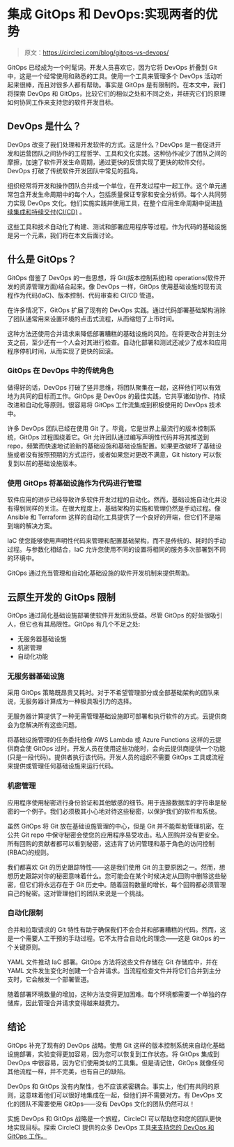 # 集成 GitOps 和 DevOps:实现两者的优势

> 原文：<https://circleci.com/blog/gitops-vs-devops/>

GitOps 已经成为一个时髦词。开发人员喜欢它，因为它将 DevOps 折叠到 Git 中，这是一个经常使用和熟悉的工具。使用一个工具来管理多个 DevOps 活动听起来很棒，而且对很多人都有帮助。事实是 GitOps 是有限制的。在本文中，我们将探索 DevOps 和 GitOps，比较它们的相似之处和不同之处，并研究它们的原理如何协同工作来支持您的软件开发目标。

## DevOps 是什么？

DevOps 改变了我们处理和开发软件的方式。这是什么？DevOps 是一套促进开发和运营团队之间协作的工程哲学、工具和文化实践。这种协作减少了团队之间的摩擦，加速了软件开发生命周期，通过更快的反馈实现了更快的软件交付。DevOps 打破了传统软件开发团队中常见的孤岛。

组织经常将开发和操作团队合并成一个单位，在开发过程中一起工作。这个单元通常包含开发生命周期中的每个人，包括质量保证专家和安全分析师。每个人共同努力实现 DevOps 文化。他们实施实践并使用工具，在整个应用生命周期中促进[持续集成和持续交付(CI/CD)](https://circleci.com/blog/what-is-a-ci-cd-pipeline/) 。

这些工具和技术自动化了构建、测试和部署应用程序等过程。作为代码的基础设施是另一个元素，我们将在本文后面讨论。

## 什么是 GitOps？

GitOps 借鉴了 DevOps 的一些思想，将 Git(版本控制系统)和 operations(软件开发的资源管理方面)结合起来。像 DevOps 一样，GitOps 使用基础设施的现有流程作为代码(IaC)、版本控制、代码审查和 CI/CD 管道。

在许多情况下，GitOps 扩展了现有的 DevOps 实践。通过代码部署基础架构消除了团队通常用来设置环境的点击式流程，从而缩短了上市时间。

这种方法还使用合并请求来降低部署糟糕的基础设施的风险。在将更改合并到主分支之前，至少还有一个人会对其进行检查。自动化部署和测试还减少了成本和应用程序停机时间，从而实现了更快的回滚。

### GitOps 在 DevOps 中的传统角色

做得好的话，DevOps 打破了竖井思维，将团队聚集在一起，这样他们可以有效地为共同的目标而工作。GitOps 是 DevOps 的最佳实践，它共享诸如协作、持续改进和自动化等原则。很容易将 GitOps 工作流集成到积极使用的 DevOps 技术中。

许多 DevOps 团队已经在使用 Git 了。毕竟，它是世界上最流行的版本控制系统，GitOps 过程围绕着它。Git 允许团队通过编写声明性代码并将其推送到 repo，频繁而快速地试验新的基础设施和基础设施配置。如果更改破坏了基础设施或者没有按照预期的方式运行，或者如果您对更改不满意，Git history 可以恢复到以前的基础设施版本。

### 使用 GitOps 将基础设施作为代码进行管理

软件应用的进步已经导致许多软件开发过程的自动化。然而，基础设施自动化并没有得到同样的关注。在很大程度上，基础架构的实施和管理仍然是手动过程。像 Ansible 和 Terraform 这样的自动化工具提供了一个良好的开端，但它们不是端到端的解决方案。

IaC 使您能够使用声明性代码来管理和配置基础架构，而不是传统的、耗时的手动过程。与参数化相结合，IaC 允许您使用不同的设置将相同的服务多次部署到不同的环境中。

GitOps 通过充当管理和自动化基础设施的软件开发机制来提供帮助。

## 云原生开发的 GitOps 限制

GitOps 通过简化基础设施部署使软件开发团队受益。尽管 GitOps 的好处很吸引人，但它也有其局限性。GitOps 有几个不足之处:

*   无服务器基础设施
*   机密管理
*   自动化功能

### 无服务器基础设施

采用 GitOps 策略既昂贵又耗时。对于不希望管理部分或全部基础架构的团队来说，无服务器计算成为一种极具吸引力的选择。

无服务器计算提供了一种无需管理基础设施即可部署和执行软件的方式。云提供商会为您解决所有这些问题。

将基础设施管理的任务委托给像 AWS Lambda 或 Azure Functions 这样的云提供商会使 GitOps 过时。开发人员在使用这些功能时，会向云提供商提供一个功能(只是一段代码)。提供者执行该代码。开发人员的组织不需要 GitOps 工具或流程来提供或管理任何基础设施来运行代码。

### 机密管理

应用程序使用秘密进行身份验证和其他敏感的细节。用于连接数据库的字符串是秘密的一个例子。我们必须极其小心地对待这些秘密，以保护我们的软件和系统。

虽然 GitOps 将 Git 放在基础设施管理的中心，但是 Git 并不能帮助管理机密。在公共 Git repo 中保守秘密会使您的应用程序易受攻击。私人回购并没有更安全。所有回购的贡献者都可以看到秘密，这违背了访问管理和基于角色的访问控制(RBAC)的规则。

我们都喜欢 Git 的历史跟踪特性——这是我们使用 Git 的主要原因之一。然而，想想历史跟踪对你的秘密意味着什么。您可能会在某个时候决定从回购中删除这些秘密，但它们将永远存在于 Git 历史中。随着回购数量的增长，每个回购都必须管理自己的秘密。这对管理他们的团队来说是一个挑战。

### 自动化限制

合并和拉取请求的 Git 特性有助于确保我们不会合并和部署糟糕的代码。然而，这是一个需要人工干预的手动过程。它不太符合自动化的理念——这是 GitOps 的一个关键原则。

YAML 文件推动 IaC 部署。GitOps 方法将这些文件存储在 Git 存储库中，并在 YAML 文件发生变化时创建一个合并请求。当流程检查文件并将它们合并到主分支时，它会触发一个部署管道。

随着部署环境数量的增加，这种方法变得更加困难。每个环境都需要一个单独的存储库，因此管理合并请求变得越来越费力。

## 结论

GitOps 补充了现有的 DevOps 战略。使用 Git 这样的版本控制系统来自动化基础设施部署，实验变得更加容易，因为您可以恢复到工作状态。将 GitOps 集成到 DevOps 中很容易，因为它们使用类似的工具集。但是请记住，GitOps 就像任何其他流程一样，并不完美，也有自己的缺陷。

DevOps 和 GitOps 没有内聚性，也不应该紧密耦合。事实上，他们有共同的原则，这意味着他们可以很好地集成在一起，但他们并不需要对方。有 DevOps 文化的团队不需要使用 GitOps——没有 DevOps 文化的团队仍然可以！

实施 DevOps 和 GitOps 战略是一个旅程，CircleCI 可以帮助您和您的团队更快地实现目标。探索 CircleCI 提供的众多 DevOps 工具[来支持您的 DevOps 和 GitOps 工作。](https://circleci.com/)